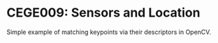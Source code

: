# CEGE009: Sensors and Location
Simple example of matching keypoints via their descriptors in OpenCV.
